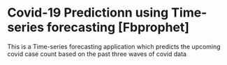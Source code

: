 # Covid-19 Predictionn using Time-series forecasting [Fbprophet]
 This is a Time-series forecasting application which predicts the upcoming covid case count based on the past three waves of covid data
